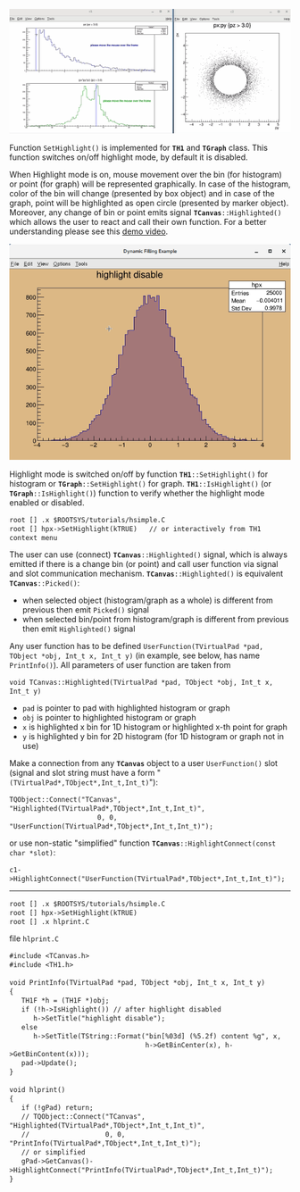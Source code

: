 <p align="center">
  <img src="https://raw.githubusercontent.com/musinsky/ROOTHighlight/master/tmp/hlHisto3_half.gif">
</p>

Function `SetHighlight()` is implemented for **`TH1`** and **`TGraph`** class.
This function switches on/off highlight mode, by default it is disabled.

When Highlight mode is on, mouse movement over the bin (for histogram) or point (for graph)
will be represented graphically. In case of the histogram, color of the bin will change
(presented by box object) and in case of the graph, point will be highlighted as open circle
(presented by marker object). Moreover, any change of bin or point emits
signal **`TCanvas`**`::Highlighted()` which allows the user to react and call
their own function. For a better understanding please see
this [demo video](https://youtu.be/_kWh53Q87Ew).

![Highlight mode for histogram](https://raw.githubusercontent.com/musinsky/ROOTHighlight/master/tmp/hlsimple.gif)

Highlight mode is switched on/off by function **`TH1`**`::SetHighlight()` for histogram
or **`TGraph`**`::SetHighlight()` for graph. **`TH1`**`::IsHighlight()`
(or **`TGraph`**`::IsHighlight()`) function to verify whether the highlight mode
enabled or disabled.

``` {.cpp}
root [] .x $ROOTSYS/tutorials/hsimple.C
root [] hpx->SetHighlight(kTRUE)   // or interactively from TH1 context menu
```

The user can use (connect) **`TCanvas`**`::Highlighted()` signal, which is always emitted
if there is a change bin (or point) and call user function via signal and slot communication
mechanism. **`TCanvas`**`::Highlighted()` is equivalent **`TCanvas`**`::Picked()`:
* when selected object (histogram/graph as a whole) is different from previous then emit `Picked()` signal
* when selected bin/point from histogram/graph is different from previous then emit `Highlighted()` signal

Any user function has to be defined `UserFunction(TVirtualPad *pad, TObject *obj, Int_t x, Int_t y)`
(in example, see below, has name `PrintInfo()`). All parameters of user function are taken from
``` {.cpp}
void TCanvas::Highlighted(TVirtualPad *pad, TObject *obj, Int_t x, Int_t y)
```
- `pad` is pointer to pad with highlighted histogram or graph
- `obj` is pointer to highlighted histogram or graph
- `x` is highlighted x bin for 1D histogram or highlighted x-th point for graph
- `y` is highlighted y bin for 2D histogram (for 1D histogram or graph not in use)

Make a connection from any **`TCanvas`** object to a user `UserFunction()` slot (signal and slot string
must have a form "`(TVirtualPad*,TObject*,Int_t,Int_t)`"):
``` {.cpp}
TQObject::Connect("TCanvas", "Highlighted(TVirtualPad*,TObject*,Int_t,Int_t)",
                      0, 0, "UserFunction(TVirtualPad*,TObject*,Int_t,Int_t)");
```
or use non-static "simplified" function **`TCanvas`**`::HighlightConnect(const char *slot)`:
``` {.cpp}
c1->HighlightConnect("UserFunction(TVirtualPad*,TObject*,Int_t,Int_t)");
```

---

``` {.cpp}
root [] .x $ROOTSYS/tutorials/hsimple.C
root [] hpx->SetHighlight(kTRUE)
root [] .x hlprint.C
```
file `hlprint.C`
``` {.cpp}
#include <TCanvas.h>
#include <TH1.h>

void PrintInfo(TVirtualPad *pad, TObject *obj, Int_t x, Int_t y)
{
   TH1F *h = (TH1F *)obj;
   if (!h->IsHighlight()) // after highlight disabled
      h->SetTitle("highlight disable");
   else
      h->SetTitle(TString::Format("bin[%03d] (%5.2f) content %g", x,
                                  h->GetBinCenter(x), h->GetBinContent(x)));
   pad->Update();
}

void hlprint()
{
   if (!gPad) return;
   // TQObject::Connect("TCanvas", "Highlighted(TVirtualPad*,TObject*,Int_t,Int_t)",
   //                   0, 0, "PrintInfo(TVirtualPad*,TObject*,Int_t,Int_t)");
   // or simplified
   gPad->GetCanvas()->HighlightConnect("PrintInfo(TVirtualPad*,TObject*,Int_t,Int_t)");
}

```
